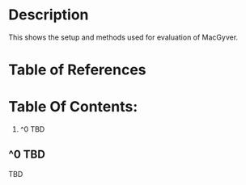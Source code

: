 # Description

This shows the setup and methods used for evaluation of MacGyver.

# Table of References


# Table Of Contents:

1. ^0 TBD



## ^0 TBD

TBD

